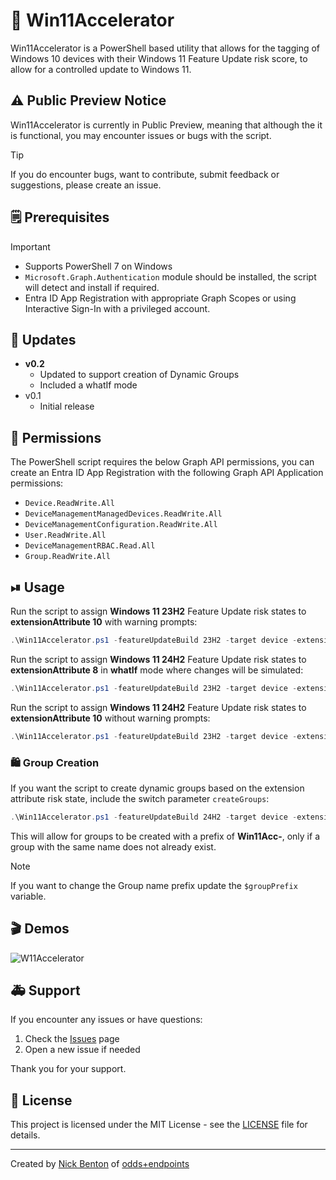 # 📲 Win11Accelerator

Win11Accelerator is a PowerShell based utility that allows for the tagging of Windows 10 devices with their Windows 11 Feature Update risk score, to allow for a controlled update to Windows 11.

## ⚠ Public Preview Notice

Win11Accelerator is currently in Public Preview, meaning that although the it is functional, you may encounter issues or bugs with the script.

> [!TIP]
> If you do encounter bugs, want to contribute, submit feedback or suggestions, please create an issue.

## 🗒 Prerequisites

> [!IMPORTANT]
>
> - Supports PowerShell 7 on Windows
> - `Microsoft.Graph.Authentication` module should be installed, the script will detect and install if required.
> - Entra ID App Registration with appropriate Graph Scopes or using Interactive Sign-In with a privileged account.

## 🔄 Updates

- **v0.2**
  - Updated to support creation of Dynamic Groups
  - Included a whatIf mode
- v0.1
  - Initial release

## 🔑 Permissions

The PowerShell script requires the below Graph API permissions, you can create an Entra ID App Registration with the following Graph API Application permissions:

- `Device.ReadWrite.All`
- `DeviceManagementManagedDevices.ReadWrite.All`
- `DeviceManagementConfiguration.ReadWrite.All`
- `User.ReadWrite.All`
- `DeviceManagementRBAC.Read.All`
- `Group.ReadWrite.All`

## ⏯ Usage

Run the script to assign **Windows 11 23H2** Feature Update risk states to **extensionAttribute 10** with warning prompts:

```powershell
.\Win11Accelerator.ps1 -featureUpdateBuild 23H2 -target device -extensionAttribute 10
```

Run the script to assign **Windows 11 24H2** Feature Update risk states to **extensionAttribute 8** in **whatIf** mode where changes will be simulated:

```powershell
.\Win11Accelerator.ps1 -featureUpdateBuild 23H2 -target device -extensionAttribute 8 -whatIf
```

Run the script to assign **Windows 11 24H2** Feature Update risk states to **extensionAttribute 10** without warning prompts:

```powershell
.\Win11Accelerator.ps1 -featureUpdateBuild 23H2 -target device -extensionAttribute 10 -firstRun $false
```

### 🛍 Group Creation

If you want the script to create dynamic groups based on the extension attribute risk state, include the switch parameter `createGroups`:

```PowerShell
.\Win11Accelerator.ps1 -featureUpdateBuild 24H2 -target device -extensionAttribute 10 -createGroups
```

This will allow for groups to be created with a prefix of **Win11Acc-**, only if a group with the same name does not already exist.

> [!NOTE]
> If you want to change the Group name prefix update the `$groupPrefix` variable.

## 🎬 Demos

![W11Accelerator](img/w11a-demo.gif)

## 🚑 Support

If you encounter any issues or have questions:

1. Check the [Issues](https://github.com/ennnbeee/EPManager/issues) page
2. Open a new issue if needed

Thank you for your support.

## 📜 License

This project is licensed under the MIT License - see the [LICENSE](LICENSE) file for details.

---

Created by [Nick Benton](https://github.com/ennnbeee) of [odds+endpoints](https://www.oddsandendpoints.co.uk/)
